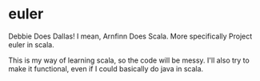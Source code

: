 euler
=====

Debbie Does Dallas! I mean, Arnfinn Does Scala. More specifically Project euler in scala. 

This is my way of learning scala, so the code will be messy. I'll also try to make it functional, even if I could basically do java in scala.
